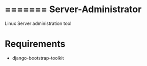 =======
Server-Administrator
====================

Linux Server administration tool




Requirements
============
* django-bootstrap-toolkit

